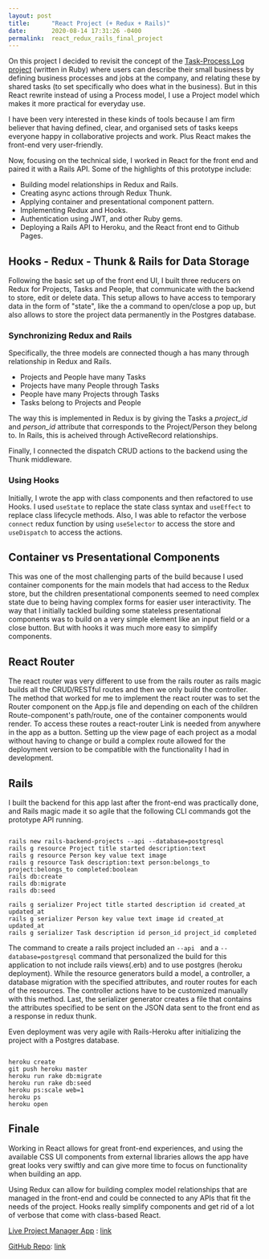 ```yaml
---
layout: post
title:      "React Project (+ Redux + Rails)"
date:       2020-08-14 17:31:26 -0400
permalink:  react_redux_rails_final_project
---
```



On this project I decided to revisit the concept of the [Task-Process Log project](https://santiagosalazarpavajeau.github.io/sinatra_cms_portfolio_project_task-process_log) (written in Ruby) where users can describe their small business by defining business processes and jobs at the company, and relating these by shared tasks (to set specifically who does what in the business). But in this React rewrite instead of using a Process model, I use a Project model which makes it more practical for everyday use.

I have been very interested in these kinds of tools because I am firm believer that having defined, clear, and organised sets of tasks keeps everyone happy in collaborative projects and work. Plus React makes the front-end very user-friendly.

Now, focusing on the technical side, I worked in React for the front end and paired it with a Rails API. Some of the highlights of this prototype include:

* Building model relationships in Redux and Rails.
* Creating async actions through Redux Thunk.
* Applying container and presentational component pattern.
* Implementing Redux and Hooks.
* Authentication using JWT, and other Ruby gems.
* Deploying a Rails API to Heroku, and the React front end to Github Pages.

## Hooks - Redux - Thunk & Rails for Data Storage

Following the basic set up of the front end UI, I built three reducers on Redux for Projects, Tasks and People, that communicate with the backend to store, edit or delete data. This setup allows to have access to temporary data in the form of "state", like the a command to open/close a pop up, but also allows to store the project data permanently in the Postgres database. 

### Synchronizing Redux and Rails

Specifically, the three models are connected though a has many through relationship in Redux and Rails. 

* Projects and People have many Tasks
* Projects have many People through Tasks
* People have many Projects through Tasks
* Tasks belong to Projects and People

The way this is implemented in Redux is by giving the Tasks a *project_id* and *person_id* attribute that corresponds to the Project/Person they belong to. In Rails, this is acheived through ActiveRecord relationships.

Finally, I connected the dispatch CRUD actions to the backend using the Thunk middleware.

### Using Hooks

Initially, I wrote the app with class components and then refactored to use Hooks. I used `useState` to replace the state class syntax and `useEffect` to replace class lifecycle methods. Also, I was able to refactor the verbose `connect` redux function by using `useSelector` to access the store and `useDispatch` to access the actions.

## Container vs Presentational Components

This was one of the most challenging parts of the build because I used container components for the main models that had access to the Redux store, but the children presentational components seemed to need complex state due to being having complex forms for easier user interactivity. The way that I initially tackled building some stateless presentational components was to build on a very simple element like an input field or a close button. But with hooks it was much more easy to simplify components.

## React Router

The react router was very different to use from the rails router as rails magic builds all the CRUD/RESTful routes and then we only build the controller. The method that worked for me to implement the react router was to set the Router component on the App.js file and depending on each of the children Route-component's path/route, one of the container components would render. To access these routes a react-router Link is needed from anywhere in the app as a button. Setting up the view page of each project as a modal without having to change or build a complex route allowed for the deployment version to be compatible with the functionality I had in development.

## Rails

I built the backend for this app last after the front-end was practically done, and Rails magic made it so agile that the following CLI commands got the prototype API running.

```

rails new rails-backend-projects --api --database=postgresql
rails g resource Project title started description:text
rails g resource Person key value text image
rails g resource Task description:text person:belongs_to project:belongs_to completed:boolean
rails db:create 
rails db:migrate 
rails db:seed

rails g serializer Project title started description id created_at updated_at
rails g serializer Person key value text image id created_at updated_at
rails g serializer Task description id person_id project_id completed

```

The command to create a rails project included an ```--api ``` and a ```--database=postgresql``` command that personalized the build for this application to not include rails views(.erb) and to use postgres (heroku deployment). While the resource generators build a model, a controller, a database migration with the specified attributes, and router routes for each of the resources. The controller actions have to be customized manually with this method. Last, the serializer generator creates a file that contains the attributes specified to be sent on the JSON data sent to the front end as a response in redux thunk.

Even deployment was very agile with Rails-Heroku after initializing the project with a Postgres database.

```

heroku create
git push heroku master
heroku run rake db:migrate
heroku run rake db:seed
heroku ps:scale web=1
heroku ps
heroku open

```

## Finale

Working in React allows for great front-end experiences, and using the available CSS UI components from external libraries allows the app have great looks very swiftly and can give more time to focus on functionality when building an app. 

Using Redux can allow for building complex model relationships that are managed in the front-end and could be connected to any APIs that fit the needs of the project. Hooks really simplify components and get rid of a lot of verbose that come with class-based React.

[Live Project Manager App](https://santiagosalazarpavajeau.github.io/react-projects/#/projects) : [link](https://santiagosalazarpavajeau.github.io/react-projects/#/projects)

[GitHub Repo](https://github.com/SantiagoSalazarPavajeau/react-projects): [link](https://github.com/SantiagoSalazarPavajeau/react-projects)
